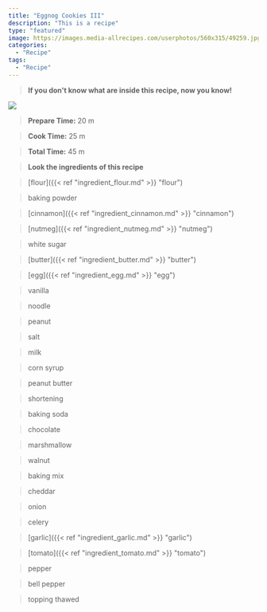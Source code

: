 ```yaml
---
title: "Eggnog Cookies III"
description: "This is a recipe"
type: "featured"
image: https://images.media-allrecipes.com/userphotos/560x315/49259.jpg
categories: 
  - "Recipe"
tags: 
  - "Recipe"
---
```



>**If you don't know what are inside this recipe, now you know!**

![](../images/Recipes-Banner.jpg)
> **Prepare Time:** 20 m


> **Cook Time:** 25 m


> **Total Time:** 45 m

> **Look the ingredients of this recipe**

> [flour]({{< ref "ingredient_flour.md" >}} "flour")

> baking powder

> [cinnamon]({{< ref "ingredient_cinnamon.md" >}} "cinnamon")

> [nutmeg]({{< ref "ingredient_nutmeg.md" >}} "nutmeg")

> white sugar

> [butter]({{< ref "ingredient_butter.md" >}} "butter")

> [egg]({{< ref "ingredient_egg.md" >}} "egg")

> vanilla

> noodle

> peanut

> salt

> milk

> corn syrup

> peanut butter

> shortening

> baking soda

> chocolate

> marshmallow

> walnut

> baking mix

> cheddar

> onion

> celery

> [garlic]({{< ref "ingredient_garlic.md" >}} "garlic")

> [tomato]({{< ref "ingredient_tomato.md" >}} "tomato")

> pepper

> bell pepper

> topping thawed

